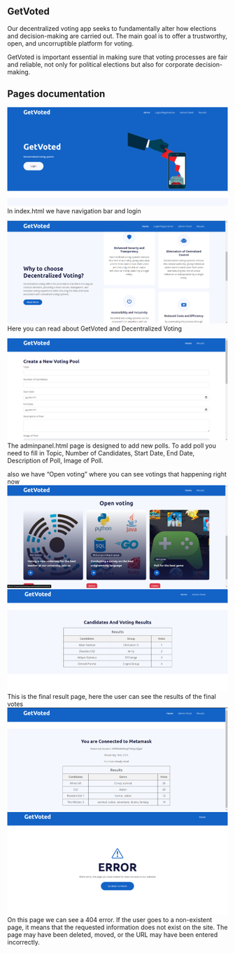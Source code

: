 ## GetVoted 
Our decentralized voting app seeks to fundamentally alter how elections and decision-making are carried out. The main goal is to offer a trustworthy, open, and uncorruptible platform for voting.

GetVoted is important essential in making sure that voting processes are fair and reliable, not only for political elections but also for corporate decision-making.

## Pages documentation
![Screenshot](Screenshot_6.png)
In index.html we have navigation bar and login

![Screenshot](Screenshot_1.png)
Here you can read about GetVoted and Decentralized Voting 

![Screenshot](Screenshot_2.png)
The adminpanel.html page is designed to add new polls. To add poll you need to fill in Topic, Number of Candidates, Start Date, End Date, Description of Poll, Image of Poll.

also we have  “Open voting” where you can see votings that happening right now
![Screenshot](Screenshot_3.png)
![Screenshot](Screenshot_4.png)
This is the final result page, here the user can see the results of the final votes
![Screenshot](Screenshot_5.png)
![Screenshot](Screenshot_7.png)
On this page we can see a 404 error. If the user goes to a non-existent page, it means that the requested information does not exist on the site. The page may have been deleted, moved, or the URL may have been entered incorrectly.
